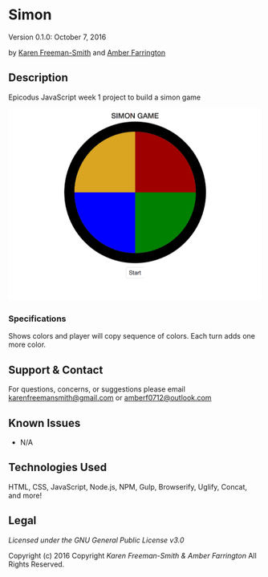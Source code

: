 # Simon
Version 0.1.0: October 7, 2016

by [Karen Freeman-Smith](https://github.com/karenfreemansmith) and [Amber Farrington](https://github.com/NWShadowDev/)

## Description
Epicodus JavaScript week 1 project to build a simon game

![screenshot of project running](screenshot.png)

### Specifications
Shows colors and player will copy sequence of colors. Each turn adds one more color.

## Support & Contact
For questions, concerns, or suggestions please email karenfreemansmith@gmail.com or amberf0712@outlook.com

## Known Issues
* N/A

## Technologies Used
HTML, CSS, JavaScript, Node.js, NPM, Gulp, Browserify, Uglify, Concat, and more!
## Legal
*Licensed under the GNU General Public License v3.0*

Copyright (c) 2016 Copyright _Karen Freeman-Smith & Amber Farrington_ All Rights Reserved.

